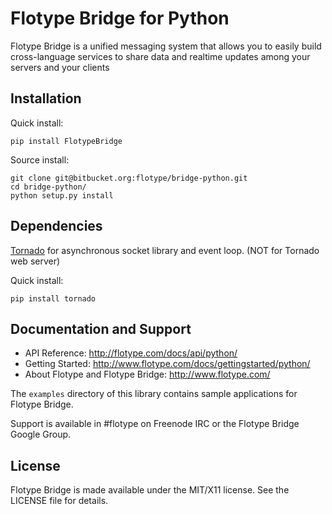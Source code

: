 # Flotype Bridge for Python
Flotype Bridge is a unified messaging system that allows you to easily build cross-language services to share data and realtime updates among your servers and your clients

## Installation
Quick install:

	pip install FlotypeBridge

Source install:

	git clone git@bitbucket.org:flotype/bridge-python.git
	cd bridge-python/
	python setup.py install

## Dependencies
[Tornado](http://www.tornadoweb.org) for asynchronous socket library and
event loop. (NOT for Tornado web server)

Quick install:

	pip install tornado

## Documentation and Support
* API Reference: http://flotype.com/docs/api/python/
* Getting Started: http://www.flotype.com/docs/gettingstarted/python/
* About Flotype and Flotype Bridge: http://www.flotype.com/

The `examples` directory of this library contains sample applications for Flotype Bridge.

Support is available in #flotype on Freenode IRC or the Flotype Bridge Google Group.

## License
Flotype Bridge is made available under the MIT/X11 license. See the LICENSE file for details.
